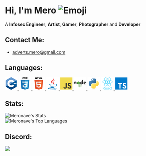 # Hi, I'm Mero <img src="https://cdn.discordapp.com/emojis/1379545294672498790.webp?size=96&animated=true" alt="Emoji" width="25"/>
A **Infosec Engineer**, **Artist**, **Gamer**, **Photographer** and **Developer** <br /> 

## Contact Me:
- adverts.mero@gmail.com

## Languages:
<p align="left"> <a href="https://www.w3schools.com/cpp/" target="_blank" rel="noreferrer"> <img src="https://raw.githubusercontent.com/devicons/devicon/master/icons/cplusplus/cplusplus-original.svg" alt="cplusplus" width="40" height="40"/> </a> <a href="https://www.w3schools.com/css/" target="_blank" rel="noreferrer"> <img src="https://raw.githubusercontent.com/devicons/devicon/master/icons/css3/css3-original-wordmark.svg" alt="css3" width="40" height="40"/> </a> <a href="https://www.w3.org/html/" target="_blank" rel="noreferrer"> <img src="https://raw.githubusercontent.com/devicons/devicon/master/icons/html5/html5-original-wordmark.svg" alt="html5" width="40" height="40"/> </a> <a href="https://www.java.com" target="_blank" rel="noreferrer"> <img src="https://raw.githubusercontent.com/devicons/devicon/master/icons/java/java-original.svg" alt="java" width="40" height="40"/> </a> <a href="https://developer.mozilla.org/en-US/docs/Web/JavaScript" target="_blank" rel="noreferrer"> <img src="https://raw.githubusercontent.com/devicons/devicon/master/icons/javascript/javascript-original.svg" alt="javascript" width="40" height="40"/> </a> <a href="https://nodejs.org" target="_blank" rel="noreferrer"> <img src="https://raw.githubusercontent.com/devicons/devicon/master/icons/nodejs/nodejs-original-wordmark.svg" alt="nodejs" width="40" height="40"/> </a> <a href="https://www.python.org" target="_blank" rel="noreferrer"> <img src="https://raw.githubusercontent.com/devicons/devicon/master/icons/python/python-original.svg" alt="python" width="40" height="40"/> </a> <a href="https://reactjs.org/" target="_blank" rel="noreferrer"> <img src="https://raw.githubusercontent.com/devicons/devicon/master/icons/react/react-original-wordmark.svg" alt="react" width="40" height="40"/> </a> <a href="https://www.typescriptlang.org/" target="_blank" rel="noreferrer"> <img src="https://raw.githubusercontent.com/devicons/devicon/master/icons/typescript/typescript-original.svg" alt="typescript" width="40" height="40" /> </a> </p>

## Stats:
![Meronave's Stats](https://github-readme-stats.vercel.app/api?username=Meronave&theme=tokyonight&show_icons=true&hide_border=false&count_private=false) <br />
![Meronave's Top Languages](https://github-readme-stats.vercel.app/api/top-langs/?username=Meronave&theme=tokyonight&show_icons=true&hide_border=false&layout=compact) <br />

## Discord:
<a href="https://discord.com/users/1024297429127933952"><img src="https://lanyard.cnrad.dev/api/1024297429127933952?showDisplayName=true" /></a>

<!--START_SECTION:activity-->
<!--END_SECTION:activity-->
